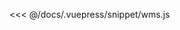 <ClientOnly>
  <common-code-view name="wms" :is-code-view="false"/>
</ClientOnly>

<<< @/docs/.vuepress/snippet/wms.js
